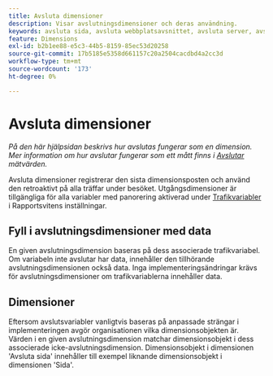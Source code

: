 ```yaml
---
title: Avsluta dimensioner
description: Visar avslutningsdimensioner och deras användning.
keywords: avsluta sida, avsluta webbplatsavsnittet, avsluta server, avsluta anpassad information
feature: Dimensions
exl-id: b2b1ee88-e5c3-44b5-8159-85ec53d20258
source-git-commit: 17b5185e5358d661157c20a2504cacdbd4a2cc3d
workflow-type: tm+mt
source-wordcount: '173'
ht-degree: 0%

---
```


# Avsluta dimensioner

*På den här hjälpsidan beskrivs hur avslutas fungerar som en dimension. Mer information om hur avslutar fungerar som ett mått finns i [Avslutar](../metrics/exits.md) mätvärden.*

Avsluta dimensioner registrerar den sista dimensionsposten och använd den retroaktivt på alla träffar under besöket. Utgångsdimensioner är tillgängliga för alla variabler med panorering aktiverad under [Trafikvariabler](/help/admin/admin/c-manage-report-suites/c-edit-report-suites/c-traffic-variables/traffic-var.md) i Rapportsvitens inställningar.

## Fyll i avslutningsdimensioner med data

En given avslutningsdimension baseras på dess associerade trafikvariabel. Om variabeln inte avslutar har data, innehåller den tillhörande avslutningsdimensionen också data. Inga implementeringsändringar krävs för avslutningsdimensioner om trafikvariablerna innehåller data.

## Dimensioner

Eftersom avslutsvariabler vanligtvis baseras på anpassade strängar i implementeringen avgör organisationen vilka dimensionsobjekten är. Värden i en given avslutningsdimension matchar dimensionsobjekt i dess associerade icke-avslutningsdimension. Dimensionsobjekt i dimensionen &#39;Avsluta sida&#39; innehåller till exempel liknande dimensionsobjekt i dimensionen &#39;Sida&#39;.
